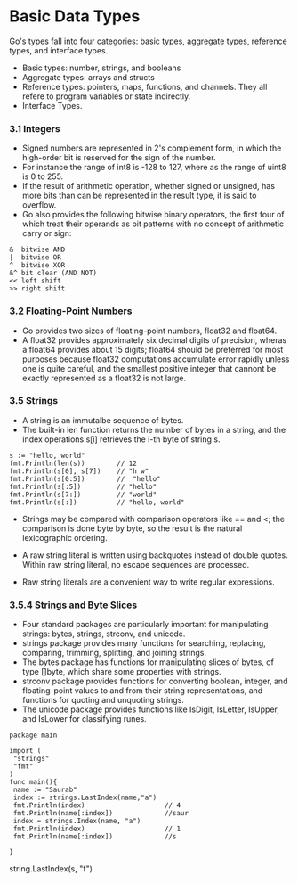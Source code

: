 # Basic Data Types

Go's types fall into four categories: basic types, aggregate types, reference types, and interface types. 
* Basic types: number, strings, and booleans
* Aggregate types: arrays and structs
* Reference types: pointers, maps, functions, and channels. They all refere to program variables or state indirectly. 
* Interface Types. 

### 3.1 Integers
* Signed numbers are represented in 2's complement form, in which the high-order bit is reserved for the sign of the number. 
* For instance the range of int8 is -128 to 127, where as the range of uint8 is 0 to 255. 
* If the result of arithmetic operation, whether signed or unsigned, has more bits than can be represented in the result type, it is said to overflow. 
* Go also provides the following bitwise binary operators, the first four of which treat their operands as bit patterns with no concept of arithmetic carry or sign: 
```
&  bitwise AND
|  bitwise OR
^  bitwise XOR
&^ bit clear (AND NOT)
<< left shift
>> right shift
```
### 3.2 Floating-Point Numbers
* Go provides two sizes of floating-point numbers, float32 and float64. 
* A float32 provides approximately six decimal digits of precision, wheras a float64 provides about 15 digits; float64 should be preferred for most purposes because float32 computations accumulate error rapidly unless one is quite careful, and the smallest positive integer that cannont be exactly represented as a float32 is not large. 

### 3.5 Strings

* A string is an immutalbe sequence of bytes. 
* The built-in len function returns the number of bytes in a string, and the index operations s[i] retrieves the i-th byte of string s. 
```
s := "hello, world"
fmt.Println(len(s))        // 12
fmt.Println(s[0], s[7])    // "h w"
fmt.Println(s[0:5])        //  "hello"
fmt.Println(s[:5])         // "hello"
fmt.Println(s[7:])         // "world"
fmt.Println(s[:])          // "hello, world"
```
* Strings may be compared with comparison operators like == and <; the comparison is done byte by byte, so the result is the natural lexicographic ordering. 

* A raw string literal is written using backquotes instead of double quotes. Within raw string literal, no escape sequences are processed. 
* Raw string literals are a convenient way to write regular expressions. 

### 3.5.4 Strings and Byte Slices
* Four standard packages are particularly important for manipulating strings: bytes, strings, strconv, and unicode. 
* strings package provides many functions for searching, replacing, comparing, trimming, splitting, and joining strings. 
* The bytes package has functions for manipulating slices of bytes, of type []byte, which share some properties with strings. 
* strconv package provides functions for converting boolean, integer, and floating-point values to and from their string representations, and functions for quoting and unquoting strings. 
* The unicode package provides functions like IsDigit, IsLetter, IsUpper, and IsLower for classifying runes. 

```
package main

import (
 "strings"
 "fmt"
)
func main(){
 name := "Saurab"
 index := strings.LastIndex(name,"a")
 fmt.Println(index)                    // 4
 fmt.Println(name[:index])             //saur
 index = strings.Index(name, "a")
 fmt.Println(index)                    // 1
 fmt.Println(name[:index])             //s

}
```
string.LastIndex(s, "f")
